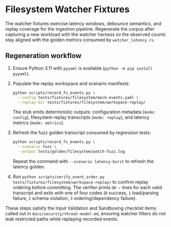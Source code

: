 # Filesystem Watcher Fixtures

The watcher fixtures exercise latency windows, debounce semantics, and replay
coverage for the ingestion pipeline. Regenerate the corpus after capturing a new
workload with the watcher harness so the observed counts stay aligned with the
golden metrics consumed by `watcher_latency.rs`.

## Regeneration workflow

1. Ensure Python 3.11 with `pyyaml` is available (`python -m pip install pyyaml`).
2. Populate the replay workspace and scenario manifests:

   ```bash
   python scripts/record_fs_events.py \
     --config tests/fixtures/filesystem/mock-events.yaml \
     --replay-dir tests/fixtures/filesystem/workspace-replay/
   ```

   The stub emits deterministic outputs: configuration metadata (`mode: config`),
   filesystem replay transcripts (`mode: replay`), and latency metrics
   (`mode: metrics`).

3. Refresh the fuzz golden transcript consumed by regression tests:

   ```bash
   python scripts/record_fs_events.py \
     --scenario fuzz \
     --output tests/golden/filesystem/watch-fuzz.log
   ```

   Repeat the command with `--scenario latency-burst` to refresh the latency
   golden.

4. Run `python scripts/verify_event_order.py tests/fixtures/filesystem/workspace-replay/`
   to confirm replay ordering before committing. The verifier prints `OK ✓` lines
   for each valid transcript and exits with one of four codes (`0` success, `1`
   load/parsing failure, `2` schema violation, `3` ordering/dependency failure).

These steps satisfy the Input Validation and Sandboxing checklist items called
out in `docs/security/threat-model.md`, ensuring watcher filters do not leak
restricted paths while replaying recorded events.
